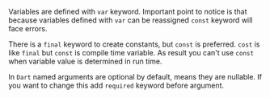 Variables are defined with `var` keyword. Important point to notice is that because variables defined with `var` can be reassigned `const` keyword will face errors.

There is a `final` keyword to create constants, but `const` is preferred.
`cost` is like `final` but `const` is compile time variable. As result you can't use `const` when variable value is determined in run time.

In `Dart` named arguments are optional by default, means they are nullable. If you want to change this add `required` keyword before argument.

